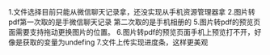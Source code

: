 1.文件选择目前只能从微信聊天记录拿，还没实现从手机资源管理器拿
2.图片转pdf第一次取的是手微信聊天记录 第二次取的是手机相册的
5.图片转pdf的预览页面需要支持拖动更换图片的位置。
6.图片转pdf的预览页面手机上预览打不开，好像是获取的变量为undefing
7.文件上传实现进度条，这样更美观